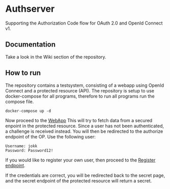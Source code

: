 # Authserver

Supporting the Authorization Code flow for OAuth 2.0 and OpenId Connect v1.

## Documentation

Take a look in the Wiki section of the repository.

## How to run

The repository contains a testsystem, consisting of a webapp using OpenId Connect and a protected resource (API).
The repository is setup to use docker-compose for all programs, therefore to run all programs run the compose file.
```
docker-compose up -d
```

Now proceed to the [WebApp](http://localhost:5002/home/secret)
This will try to fetch data from a secured enpoint in the protected resource.
Since a user has not been authenticated, a challenge is received instead.
You will then be redirected to the authorize endpoint of the OP.
Use the following user:
```
Username: jokk
Password: Password12!
```

If you would like to register your own user, then proceed to the [Register endpoint](http://localhost:5000/connect/v1/account/register).

If the credentials are correct, you will be redirected back to the secret page, and the secret endpoint of the protected resource will return a secret.
